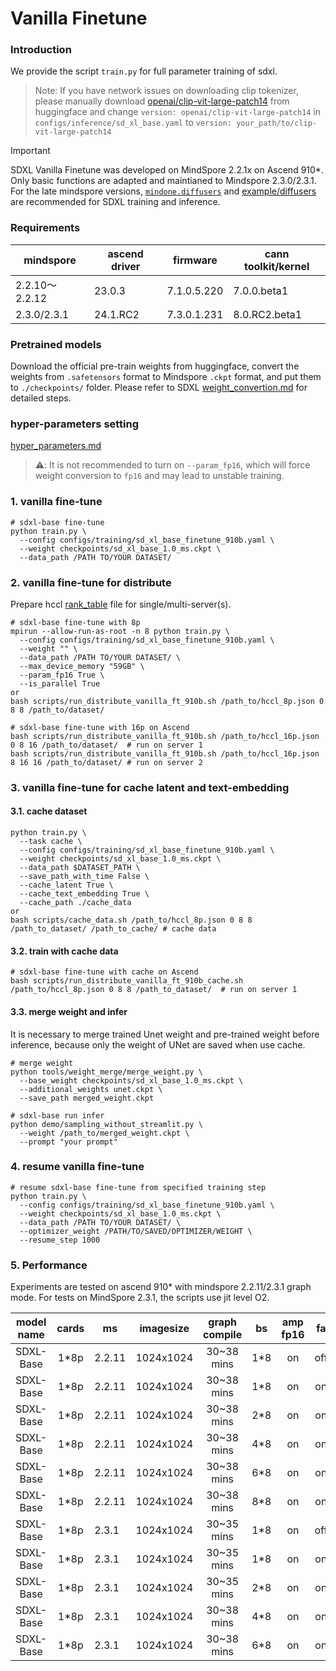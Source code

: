 # Vanilla Finetune

### Introduction

We provide the script `train.py` for full parameter training of sdxl.

> Note: If you have network issues on downloading clip tokenizer, please manually download [openai/clip-vit-large-patch14](https://huggingface.co/openai/clip-vit-large-patch14) from huggingface and change `version: openai/clip-vit-large-patch14` in `configs/inference/sd_xl_base.yaml` to `version: your_path/to/clip-vit-large-patch14`

> [!IMPORTANT]
>
> SDXL Vanilla Finetune was developed on MindSpore 2.2.1x on Ascend 910*. Only basic functions are adapted and maintianed to Mindspore 2.3.0/2.3.1. For the late mindspore versions, [`mindone.diffusers`](https://github.com/mindspore-lab/mindone/tree/master/mindone/diffusers) and [example/diffusers](https://github.com/mindspore-lab/mindone/tree/master/examples/diffusers) are recommended for SDXL training and inference.

### Requirements

| mindspore      | ascend driver | firmware    | cann toolkit/kernel |
| -------------- | ------------- | ----------- | ------------------- |
| 2.2.10～2.2.12 | 23.0.3        | 7.1.0.5.220 | 7.0.0.beta1         |
| 2.3.0/2.3.1    | 24.1.RC2      | 7.3.0.1.231 | 8.0.RC2.beta1        |

### Pretrained models

Download the official pre-train weights from huggingface, convert the weights from `.safetensors` format to Mindspore `.ckpt` format, and put them to `./checkpoints/` folder. Please refer to SDXL [weight_convertion.md](./weight_convertion.md) for detailed steps.

### hyper-parameters setting

[hyper_parameters.md](./hyper_parameters.md)

> ⚠️: It is not recommended to turn on `--param_fp16`, which will force weight conversion to `fp16` and may lead to unstable training.

### 1. vanilla fine-tune

```shell
# sdxl-base fine-tune
python train.py \
  --config configs/training/sd_xl_base_finetune_910b.yaml \
  --weight checkpoints/sd_xl_base_1.0_ms.ckpt \
  --data_path /PATH TO/YOUR DATASET/
```

### 2. vanilla fine-tune for distribute

Prepare hccl [rank_table](./tools/rank_table_generation/README.md) file for single/multi-server(s).

```shell
# sdxl-base fine-tune with 8p
mpirun --allow-run-as-root -n 8 python train.py \
  --config configs/training/sd_xl_base_finetune_910b.yaml \
  --weight "" \
  --data_path /PATH TO/YOUR DATASET/ \
  --max_device_memory "59GB" \
  --param_fp16 True \
  --is_parallel True
or
bash scripts/run_distribute_vanilla_ft_910b.sh /path_to/hccl_8p.json 0 8 8 /path_to/dataset/

# sdxl-base fine-tune with 16p on Ascend
bash scripts/run_distribute_vanilla_ft_910b.sh /path_to/hccl_16p.json 0 8 16 /path_to/dataset/  # run on server 1
bash scripts/run_distribute_vanilla_ft_910b.sh /path_to/hccl_16p.json 8 16 16 /path_to/dataset/ # run on server 2
```

### 3. vanilla fine-tune for cache latent and text-embedding

#### 3.1. cache dataset

```shell
python train.py \
  --task cache \
  --config configs/training/sd_xl_base_finetune_910b.yaml \
  --weight checkpoints/sd_xl_base_1.0_ms.ckpt \
  --data_path $DATASET_PATH \
  --save_path_with_time False \
  --cache_latent True \
  --cache_text_embedding True \
  --cache_path ./cache_data
or
bash scripts/cache_data.sh /path_to/hccl_8p.json 0 8 8 /path_to_dataset/ /path_to_cache/ # cache data
```

#### 3.2. train with cache data

```shell
# sdxl-base fine-tune with cache on Ascend
bash scripts/run_distribute_vanilla_ft_910b_cache.sh /path_to/hccl_8p.json 0 8 8 /path_to_dataset/  # run on server 1
```

#### 3.3. merge weight and infer

It is necessary to merge trained Unet weight and pre-trained weight before inference, because only the weight of UNet are saved when use cache.

```shell
# merge weight
python tools/weight_merge/merge_weight.py \
  --base_weight checkpoints/sd_xl_base_1.0_ms.ckpt \
  --additional_weights unet.ckpt \
  --save_path merged_weight.ckpt

# sdxl-base run infer
python demo/sampling_without_streamlit.py \
  --weight /path_to/merged_weight.ckpt \
  --prompt "your prompt"
```

### 4. resume vanilla fine-tune

```shell
# resume sdxl-base fine-tune from specified training step
python train.py \
  --config configs/training/sd_xl_base_finetune_910b.yaml \
  --weight checkpoints/sd_xl_base_1.0_ms.ckpt \
  --data_path /PATH TO/YOUR DATASET/ \
  --optimizer_weight /PATH/TO/SAVED/OPTIMIZER/WEIGHT \
  --resume_step 1000
```


### 5. Performance

Experiments are tested on ascend 910* with mindspore 2.2.11/2.3.1 graph mode. For tests on MindSpore 2.3.1, the scripts use jit level O2.

| model name | cards | ms     | imagesize | graph compile |  bs  | amp fp16 |  fa  | cache | sink | step time |  fps  |
| :--------: | :---: | ------ | :-------: | :-----------: | :--: | :------: | :--: | :---: | :--: | :-------: | :---: |
| SDXL-Base  | 1*8p  | 2.2.11 | 1024x1024 |  30~38 mins   | 1*8  |    on    | off  |  off  | off  |   1.10s   | 7.27  |
| SDXL-Base  | 1*8p  | 2.2.11 | 1024x1024 |  30~38 mins   | 1*8  |    on    |  on  |  on   |  on  |   0.74s   | 10.81 |
| SDXL-Base  | 1*8p  | 2.2.11 | 1024x1024 |  30~38 mins   | 2*8  |    on    |  on  |  on   |  on  |   0.87s   | 18.39 |
| SDXL-Base  | 1*8p  | 2.2.11 | 1024x1024 |  30~38 mins   | 4*8  |    on    |  on  |  on   |  on  |   1.38s   | 23.18 |
| SDXL-Base  | 1*8p  | 2.2.11 | 1024x1024 |  30~38 mins   | 6*8  |    on    |  on  |  on   |  on  |   1.96s   | 24.48 |
| SDXL-Base  | 1*8p  | 2.2.11 | 1024x1024 |  30~38 mins   | 8*8  |    on    |  on  |  on   |  on  |   2.51s   | 25.52 |
| SDXL-Base  | 1*8p  | 2.3.1  | 1024x1024 |  30~35 mins   | 1*8  |    on    | off  |  off  | off  |   0.88s   | 9.09  |
| SDXL-Base  | 1*8p  | 2.3.1  | 1024x1024 |  30~35 mins   | 1*8  |    on    |  on  |  on   |  on  |   0.53s   | 15.09 |
| SDXL-Base  | 1*8p  | 2.3.1  | 1024x1024 |  30~35 mins   | 2*8  |    on    |  on  |  on   |  on  |   0.71s   | 22.54 |
| SDXL-Base  | 1*8p  | 2.3.1  | 1024x1024 |  30~38 mins   | 4*8  |    on    |  on  |  on   |  on  |   1.07s   | 29.91 |
| SDXL-Base  | 1*8p  | 2.3.1  | 1024x1024 |  30~38 mins   | 6*8  |    on    |  on  |  on   |  on  |    OOM    |  OOM  |
